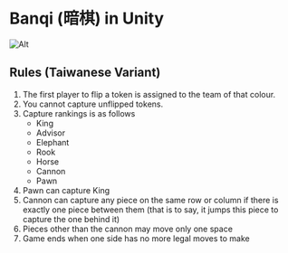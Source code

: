# Banqi (暗棋) in Unity

![Alt](https://5qd1dg-sn3301.files.1drv.com/y3mXCXBZzreBBudqRLtTej7L5oZQElwzAfyqmFhmyghxRg4_y-kTVOcwbljwRHQ_zpgyztB3DAJ24kAsbHIy8AQPPPWQZBxQH4MTOSr7HAfHry_QPk4qjpBpiI5Gcf9PkgyA3eo0vRVQn1SZxdt3CvbfvYYfRxbcHMzrI3eBKgd_c8/banqi.png?psid=1 "Screenshot")

## Rules (Taiwanese Variant)
1. The first player to flip a token is assigned to the team of that colour.
2. You cannot capture unflipped tokens.
3. Capture rankings is as follows
    * King
    * Advisor
    * Elephant
    * Rook
    * Horse
    * Cannon
    * Pawn
4. Pawn can capture King
5. Cannon can capture any piece on the same row or column if there is exactly one piece between them (that is to say, it jumps this piece to capture the one behind it)
6. Pieces other than the cannon may move only one space
7. Game ends when one side has no more legal moves to make